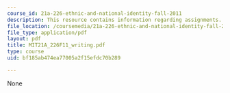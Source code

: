 ```yaml
---
course_id: 21a-226-ethnic-and-national-identity-fall-2011
description: This resource contains information regarding assignments.
file_location: /coursemedia/21a-226-ethnic-and-national-identity-fall-2011/bf185ab474ea77005a2f15efdc70b289_MIT21A_226F11_writing.pdf
file_type: application/pdf
layout: pdf
title: MIT21A_226F11_writing.pdf
type: course
uid: bf185ab474ea77005a2f15efdc70b289

---
```

None